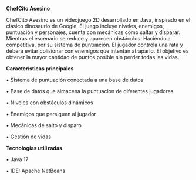 **ChefCito Asesino**

ChefCito Asesino es un videojuego 2D desarrollado en Java, inspirado en el clásico dinosaurio de Google, El juego incluye niveles, enemigos, puntuación y personajes, cuenta con mecánicas como saltar y disparar. Mientras el escenario se reduce y aparecen obstáculos. Haciéndola competitiva, por su sistema de puntuación. 
El jugador controla una rata y deberá evitar colisionar con enemigos que intentan atraparlo. El objetivo es obtener la mayor cantidad de puntos posible sin perder todas las vidas.


**Características principales**

• Sistema de puntuación conectada a una base de datos

• Base de datos que almacena la puntuacion de diferentes jugadores

• Niveles con obstáculos dinámicos

• Enemigos que persiguen al jugador

• Mecánicas de salto y disparo

• Gestión de vidas

**Tecnologías utilizadas**

• Java 17

• IDE: Apache NetBeans
